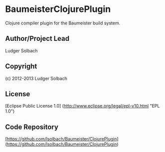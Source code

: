 BaumeisterClojurePlugin
=======================

Clojure compiler plugin for the Baumeister build system.

Author/Project Lead
-------------------
Ludger Solbach

Copyright
---------
(c) 2012-2013 Ludger Solbach

License
-------
[Eclipse Public License 1.0] (http://www.eclipse.org/legal/epl-v10.html "EPL 1.0")

Code Repository
---------------
[https://github.com/lsolbach/Baumeister/ClojurePlugin] (https://github.com/lsolbach/Baumeister/ClojurePlugin)
